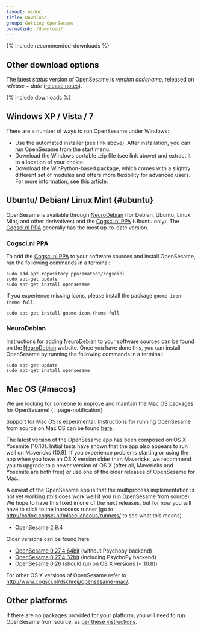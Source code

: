 ```yaml
---
layout: osdoc
title: Download
group: Getting OpenSesame
permalink: /download/
---
```


{% include recommended-downloads %}

## Other download options

The latest $status$ version of OpenSesame is $version$ *$codename$*, released on $release-date$ ([release notes]).

{% include downloads %}

## Windows XP / Vista / 7

There are a number of ways to run OpenSesame under Windows:

- Use the automated installer (see link above). After installation, you can run OpenSesame from the start menu.
- Download the Windows portable .zip file (see link above) and extract it to a location of your choice.
- Download the WinPython-based package, which comes with a slightly different set of modules and offers more flexibility for advanced users. For more information, see [this article][python-portable].

## Ubuntu/ Debian/ Linux Mint {#ubuntu}

OpenSesame is available through [NeuroDebian] (for Debian, Ubuntu, Linux Mint, and other derivatives) and the [Cogsci.nl PPA] (Ubuntu only). The [Cogsci.nl PPA] generally has the most up-to-date version.

### Cogsci.nl PPA

To add the [Cogsci.nl PPA] to your software sources and install OpenSesame, run the following commands in a terminal:

	sudo add-apt-repository ppa:smathot/cogscinl
	sudo apt-get update
	sudo apt-get install opensesame

If you experience missing icons, please install the package `gnome-icon-theme-full`.

	sudo apt-get install gnome-icon-theme-full

### NeuroDebian

Instructions for adding [NeuroDebian] to your software sources can be found on the [NeuroDebian] website. Once you have done this, you can install OpenSesame by running the following commands in a terminal:

	sudo apt-get update
	sudo apt-get install opensesame

## Mac OS {#macos}

We are looking for someone to improve and maintain the Mac OS packages for OpenSesame!
{: .page-notification}

Support for Mac OS is experimental. Instructions for running OpenSesame from source on Mac OS can be found [here][macos-running-from-source].

The latest version of the OpenSesame app has been composed on OS X Yosemite (10.10). Initial tests have shown that the app also appears to run well on Mavericks (10.9). If you experience problems starting or using the app when you have an OS X version older than Mavericks, we recommend you to upgrade to a newer version of OS X (after all, Mavericks and Yosemite are both free) or use one of the older releases of OpenSesame for Mac.

A caveat of the OpenSesame app is that the multiprocess implementation is not yet working (this does work well if you run OpenSesame from source). We hope to have this fixed in one of the next releases, but for now you will have to stick to the inprocess runner (go to <http://osdoc.cogsci.nl/miscellaneous/runners/> to see what this means).

- [OpenSesame 2.9.4][macos-package-2.9.4]

Older versions can be found here:

- [OpenSesame 0.27.4 64bit][macos-package-0.27.4-64bit] (without Psychopy backend)
- [OpenSesame 0.27.4 32bit][macos-package-0.27.4-32bit] (including PsychoPy backend)
- [OpenSesame 0.26][macos-package-0.26] (should run on OS X versions (< 10.8))

For other OS X versions of OpenSesame refer to <http://www.cogsci.nl/dschreij/opensesame-mac/>.

## Other platforms

If there are no packages provided for your platform, you will need to run OpenSesame from source, as [per these instructions][running-from-source].

[archive]: http://files.cogsci.nl/software/opensesame/
[macos-package-0.26]: http://files.cogsci.nl/software/opensesame/opensesame_0.26-macos-2.zip
[macos-package-0.27.4-64bit]: http://www.cogsci.nl/dschreij/opensesame-mac/opensesame-0.27.4-macos-x86_64-1.dmg
[macos-package-0.27.4-32bit]: http://www.cogsci.nl/dschreij/opensesame-mac/opensesame-0.27.4-macos-i386-1.dmg
[macos-package-2.9.4]: http://ems.psy.vu.nl/opensesame/OpenSesame-2.9.4-osx.dmg
[macos-running-from-source]: /getting-opensesame/running-from-source#macos
[ppa-cogscinl]: https://launchpad.net/~smathot/+archive/cogscinl
[running-from-source]: /getting-opensesame/running-from-source
[neurodebian]: http://neuro.debian.net/
[python-portable]: /getting-opensesame/running-with-python-portable/
[release notes]: /notes/$version$
[cogsci.nl ppa]: https://launchpad.net/~smathot/+archive/cogscinl
[neurodebian]: http://neuro.debian.net/
